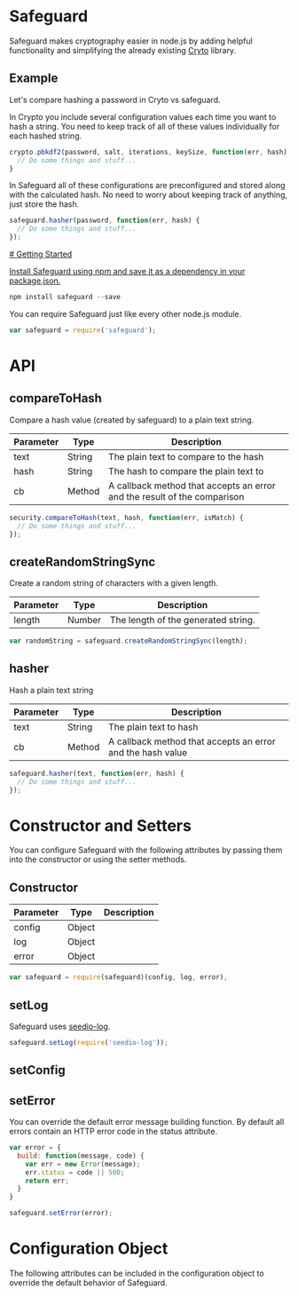 # Safeguard

Safeguard makes cryptography easier in node.js by adding helpful functionality and simplifying the already existing [Cryto](https://nodejs.org/api/crypto.html) library.

## Example
Let's compare hashing a password in Cryto vs safeguard.

In Crypto you include several configuration values each time you want to hash a string.  You need to keep track of all of these values individually for each hashed string.  

```javascript
crypto.pbkdf2(password, salt, iterations, keySize, function(err, hash) {
  // Do some things and stuff...
}
```

In Safeguard all of these configurations are preconfigured and stored along with the calculated hash.  No need to worry about keeping track of anything, just store the hash.

```javascript
safeguard.hasher(password, function(err, hash) {
  // Do some things and stuff...
});
```


<a href="gettingStarted" />
# Getting Started

Install Safeguard using npm and save it as a dependency in your package.json.

```javascript
npm install safeguard --save
```

You can require Safeguard just like every other node.js module.

```javascript
var safeguard = require('safeguard');
```

# API

## compareToHash
Compare a hash value (created by safeguard) to a plain text string.

| Parameter | Type | Description |
| --------- | ---- | ----------- |
| text | String | The plain text to compare to the hash |
| hash | String | The hash to compare the plain text to |
| cb | Method | A callback method that accepts an error and the result of the comparison |

```javascript
security.compareToHash(text, hash, function(err, isMatch) {
  // Do some things and stuff...
});
```

## createRandomStringSync
Create a random string of characters with a given length.

| Parameter | Type | Description |
| --------- | ---- | ----------- |
| length | Number | The length of the generated string. |

```javascript
var randomString = safeguard.createRandomStringSync(length);
```

## hasher
Hash a plain text string

| Parameter | Type | Description |
| --------- | ---- | ----------- |
| text | String | The plain text to hash |
| cb | Method | A callback method that accepts an error and the hash value |

```javascript
safeguard.hasher(text, function(err, hash) {
  // Do some things and stuff...
});
```

# Constructor and Setters
You can configure Safeguard with the following attributes by passing them into the constructor or using the setter methods.

## Constructor

| Parameter | Type | Description |
| --------- | ---- | ----------- |
| config | Object |  |
| log | Object |  |
| error | Object |  |

```javascript
var safeguard = require(safeguard)(config, log, error),
```

## setLog
Safeguard uses [seedio-log](https://github.com/livio/seedio-log).

```javascript
safeguard.setLog(require('seedio-log'));
```

## setConfig

## setError
You can override the default error message building function.  By default all errors contain an HTTP error code in the status attribute.

```javascript
var error = {
  build: function(message, code) {
    var err = new Error(message);
    err.status = code || 500;
    return err;
  }
}

safeguard.setError(error);

```

# Configuration Object
The following attributes can be included in the configuration object to override the default behavior of Safeguard.